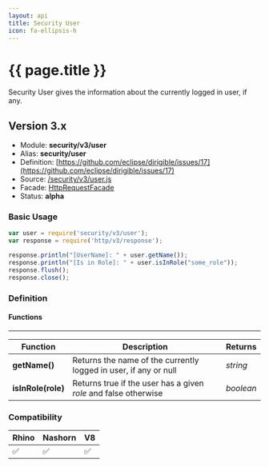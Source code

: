 ```yaml
---
layout: api
title: Security User
icon: fa-ellipsis-h
---
```


{{ page.title }}
===

Security User gives the information about the currently logged in user, if any.

Version 3.x
---


- Module: **security/v3/user**
- Alias: **security/user**
- Definition: [https://github.com/eclipse/dirigible/issues/17](https://github.com/eclipse/dirigible/issues/17)
- Source: [/security/v3/user.js](https://github.com/dirigiblelabs/api-v3-security/blob/master/security/v3/user.js)
- Facade: [HttpRequestFacade](https://github.com/eclipse/dirigible/blob/master/api/api-facades/api-security/src/main/java/org/eclipse/dirigible/api/v3/security/UserFacade.java)
- Status: **alpha**


### Basic Usage

```javascript
var user = require('security/v3/user');
var response = require('http/v3/response');

response.println("[UserName]: " + user.getName());
response.println("[Is in Role]: " + user.isInRole("some_role"));
response.flush();
response.close();
```



### Definition

#### Functions

---

Function     | Description | Returns
------------ | ----------- | --------
**getName()**   | Returns the name of the currently logged in user, if any or null | *string*
**isInRole(role)**   | Returns true if the user has a given *role* and false otherwise | *boolean*



### Compatibility

Rhino | Nashorn | V8
----- | ------- | --------
 ✅  | ✅  | ✅
